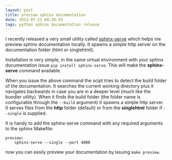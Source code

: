 ```yaml
---
layout: post
title: preview sphinx documentation
date: 2013-07-23 08:28:59
tags: python sphinx documentation release
---
```


I recently released a very small utility called [sphinx-serve][1] which
helps me preview sphinx documentation locally. It spawns a simple http
server on the documentation folder (html or singlehtml).

Installation is very simple, in the same virtual environment with your
sphinx documentation issue `pip install sphinx-serve`. This will make
the __sphinx-serve__ command available.

When you issue the above command the scipt tries to detect the build
folder of the documentation. It searches the current working directory
plus it navigates backwards in case you are in a deeper level (much
like the bundler utility). When it finds the build folder (the folder
name is configurable through the `--build` argument) it spawns a simple
http server. It serves files from the __http__ folder (default) or from
the __singlehtml__ folder if `--single` is supplied.

It is handy to add the sphinx-serve command with any required arguments
to the sphinx Makefile:

    preview:
        sphinx-serve --single --port 4000

now you can easily preview your documentation by issuing `make preview`.

[1]: https://github.com/tlatsas/sphinx-serve
